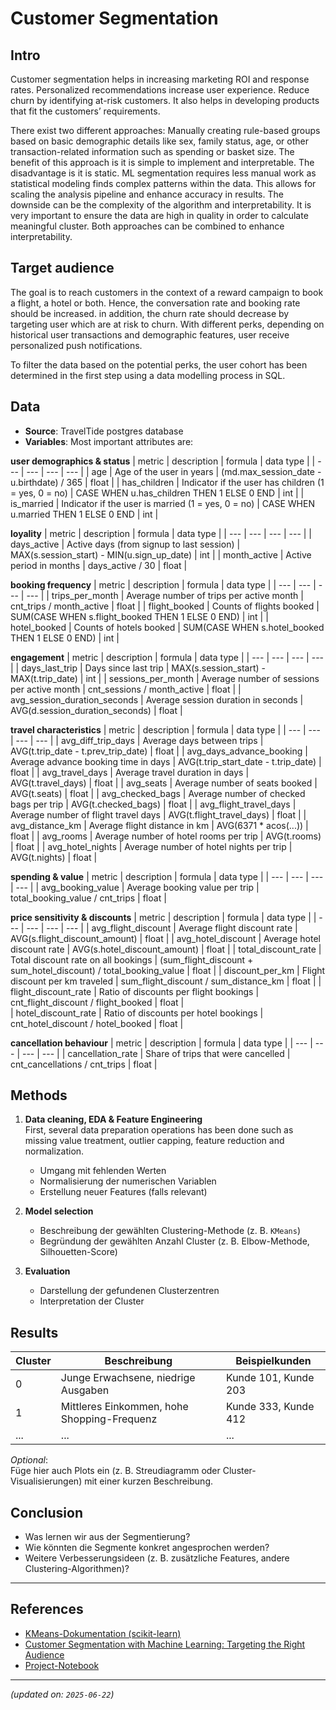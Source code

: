 # Customer Segmentation

## Intro
Customer segmentation helps in increasing marketing ROI and response rates. 
Personalized recommendations increase user experience.
Reduce churn by identifying at-risk customers.
It also helps in developing products that fit the customers’ requirements.

There exist two different approaches: 
Manually creating rule-based groups based on basic demographic details like sex, family status, age, or other transaction-related information such as spending or basket size. The benefit of this approach is it is simple to implement and interpretable. The disadvantage is it is static.
ML segmentation requires less manual work as statistical modeling finds complex patterns within the data. This allows for scaling the analysis pipeline and enhance accuracy in results. The downside can be the complexity of the algorithm and interpretability. It is very important to ensure the data are high in quality in order to calculate meaningful cluster.
Both approaches can be combined to enhance interpretability.

## Target audience
The goal is to reach customers in the context of a reward campaign to book a flight, a hotel or both. Hence, the conversation rate and booking rate should be increased. in addition, the churn rate should decrease by targeting user which are at risk to churn.
With different perks, depending on historical user transactions and demographic features, user receive personalized push notifications.

To filter the data based on the potential perks, the user cohort has been determined in the first step using a data modelling process in SQL.


## Data
- **Source**: TravelTide postgres database
- **Variables**: Most important attributes are:

**user demographics & status**
| metric | description | formula | data type |
| --- | --- | --- | --- |
| age | Age of the user in years | (md.max_session_date - u.birthdate) / 365 | float |
| has_children | Indicator if the user has children (1 = yes, 0 = no) | CASE WHEN u.has_children THEN 1 ELSE 0 END | int |
| is_married | Indicator if the user is married (1 = yes, 0 = no) | CASE WHEN u.married THEN 1 ELSE 0 END | int |

**loyality**
| metric | description | formula | data type |
| --- | --- | --- | --- |
| days_active | Active days (from signup to last session) | MAX(s.session_start) - MIN(u.sign_up_date) | int |
| month_active | Active period in months | days_active / 30 | float |

**booking frequency**
| metric | description | formula | data type |
| --- | --- | --- | --- |
| trips_per_month | Average number of trips per active month | cnt_trips / month_active | float |
| flight_booked | Counts of flights booked | SUM(CASE WHEN s.flight_booked THEN 1 ELSE 0 END) | int |
| hotel_booked | Counts of hotels booked | SUM(CASE WHEN s.hotel_booked THEN 1 ELSE 0 END) | int |

**engagement**
| metric | description | formula | data type |
| --- | --- | --- | --- |
| days_last_trip | Days since last trip | MAX(s.session_start) - MAX(t.trip_date) | int |
| sessions_per_month | Average number of sessions per active month | cnt_sessions / month_active | float |
| avg_session_duration_seconds | Average session duration in seconds | AVG(d.session_duration_seconds) | float |

**travel characteristics**
| metric | description | formula | data type |
| --- | --- | --- | --- |
| avg_diff_trip_days | Average days between trips | AVG(t.trip_date - t.prev_trip_date) | float |
| avg_days_advance_booking | Average advance booking time in days | AVG(t.trip_start_date - t.trip_date) | float |
| avg_travel_days | Average travel duration in days | AVG(t.travel_days) | float |
| avg_seats | Average number of seats booked | AVG(t.seats) | float |
| avg_checked_bags | Average number of checked bags per trip | AVG(t.checked_bags) | float |
| avg_flight_travel_days | Average number of flight travel days | AVG(t.flight_travel_days) | float |
| avg_distance_km | Average flight distance in km | AVG(6371 * acos(...)) | float |
| avg_rooms | Average number of hotel rooms per trip | AVG(t.rooms) | float |
| avg_hotel_nights | Average number of hotel nights per trip | AVG(t.nights) | float |

**spending & value**
| metric | description | formula | data type |
| --- | --- | --- | --- |
| avg_booking_value | Average booking value per trip | total_booking_value / cnt_trips | float |

**price sensitivity & discounts**
| metric | description | formula | data type |
| --- | --- | --- | --- |
| avg_flight_discount | Average flight discount rate | AVG(s.flight_discount_amount) | float |
| avg_hotel_discount | Average hotel discount rate | AVG(s.hotel_discount_amount) | float |
| total_discount_rate | Total discount rate on all bookings | (sum_flight_discount + sum_hotel_discount) / total_booking_value | float |
| discount_per_km | Flight discount per km traveled | sum_flight_discount / sum_distance_km | float |
| flight_discount_rate | Ratio of discounts per flight bookings | cnt_flight_discount / flight_booked | float |  
| hotel_discount_rate | Ratio of discounts per hotel bookings | cnt_hotel_discount / hotel_booked | float |

**cancellation behaviour**
| metric | description | formula | data type |
| --- | --- | --- | --- |
| cancellation_rate | Share of trips that were cancelled | cnt_cancellations / cnt_trips | float |

## Methods
1. **Data cleaning, EDA & Feature Engineering**  
First, several data preparation operations has been done such as missing value treatment, outlier capping, feature reduction and normalization.

   - Umgang mit fehlenden Werten  
   - Normalisierung der numerischen Variablen  
   - Erstellung neuer Features (falls relevant)

2. **Model selection**  
   - Beschreibung der gewählten Clustering-Methode (z. B. `KMeans`)
   - Begründung der gewählten Anzahl Cluster (z. B. Elbow-Methode, Silhouetten-Score)

3. **Evaluation**  
   - Darstellung der gefundenen Clusterzentren
   - Interpretation der Cluster

## Results

| Cluster | Beschreibung                                 | Beispielkunden             |
|---------|---------------------------------------------|----------------------------|
| 0       | Junge Erwachsene, niedrige Ausgaben          | Kunde 101, Kunde 203       |
| 1       | Mittleres Einkommen, hohe Shopping-Frequenz | Kunde 333, Kunde 412       |
| ...     | ...                                         | ...                        |

*Optional*:  
Füge hier auch Plots ein (z. B. Streudiagramm oder Cluster-Visualisierungen) mit einer kurzen Beschreibung.

## Conclusion
- Was lernen wir aus der Segmentierung?
- Wie könnten die Segmente konkret angesprochen werden?
- Weitere Verbesserungsideen (z. B. zusätzliche Features, andere Clustering-Algorithmen)?

---

## References
- [KMeans-Dokumentation (scikit-learn)](https://scikit-learn.org/stable/modules/clustering.html#k-means)
- [Customer Segmentation with Machine Learning: Targeting the Right Audience](https://medium.com/@byanalytixlabs/customer-segmentation-with-machine-learning-targeting-the-right-audience-656f5d2ce8f8)
- [Project-Notebook](../notebooks/Segmentation.ipynb)
---

*(updated on: `2025-06-22`)*  
